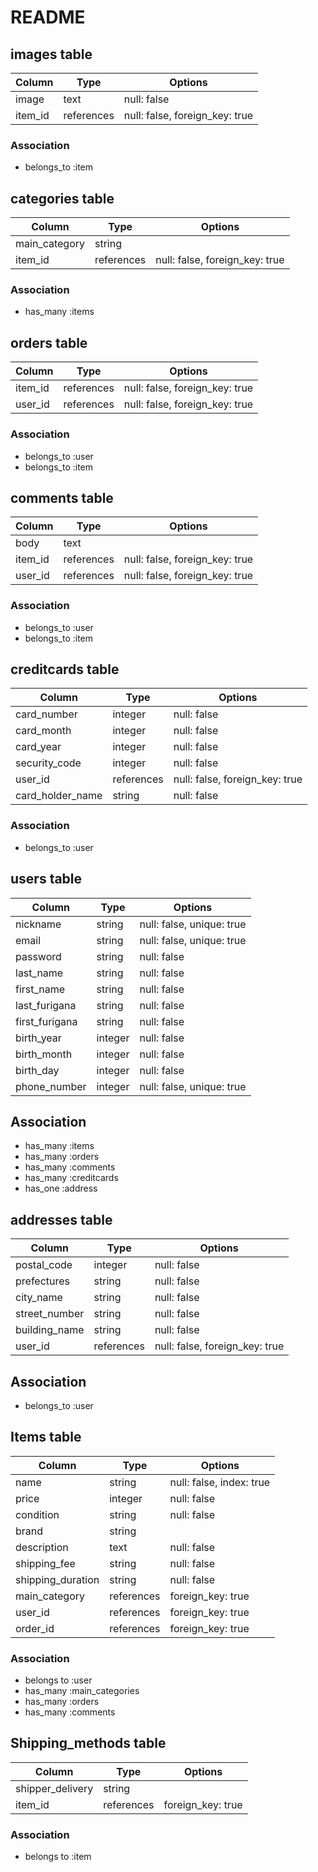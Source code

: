 # README


## images table

|Column|Type|Options|
|------|----|-------|
|image|text|null: false|
|item_id|references|null: false, foreign_key: true|

### Association
- belongs_to :item


## categories table

|Column|Type|Options|
|------|----|-------|
|main_category|string|
|item_id|references|null: false, foreign_key: true|

### Association
- has_many :items



## orders table
|Column|Type|Options|
|------|----|-------|
|item_id|references|null: false, foreign_key: true|
|user_id|references|null: false, foreign_key: true|

### Association
- belongs_to :user
- belongs_to :item


## comments table
|Column|Type|Options|
|------|----|-------|
|body|text||
|item_id|references|null: false, foreign_key: true|
|user_id|references|null: false, foreign_key: true|


### Association
- belongs_to :user
- belongs_to :item



## creditcards table
|Column|Type|Options|
|------|----|-------|
|card_number|integer|null: false|
|card_month|integer|null: false|
|card_year|integer|null: false|
|security_code|integer|null: false|
|user_id|references|null: false, foreign_key: true|
|card_holder_name|string|null: false|


### Association
- belongs_to :user
  



## users table
|Column|Type|Options|
|------|----|-------|
|nickname|string|null: false, unique: true|
|email|string|null: false, unique: true|
|password|string|null: false|
|last_name|string|null: false|
|first_name|string|null: false|
|last_furigana|string|null: false|
|first_furigana|string|null: false|
|birth_year|integer|null: false|
|birth_month|integer|null: false|
|birth_day|integer|null: false|
|phone_number|integer|null: false, unique: true|


## Association
- has_many :items
- has_many :orders
- has_many :comments
- has_many :creditcards
- has_one :address



## addresses table
|Column|Type|Options|
|------|----|-------|
|postal_code|integer|null: false|
|prefectures|string|null: false|
|city_name|string|null: false|
|street_number|string|null: false|
|building_name|string|null: false|
|user_id|references|null: false, foreign_key: true|

## Association
- belongs_to :user

 ## Items table
 |Column|Type|Options|
 |---|---|---|
 |name|string|null: false, index: true|
 |price|integer|null: false|
 |condition|string|null: false|
 |brand|string|
 |description|text|null: false|
 |shipping_fee|string|null: false|
 |shipping_duration|string|null: false|
 |main_category|references|foreign_key: true|
 |user_id|references|foreign_key: true|
 |order_id|references|foreign_key: true|
 
 ### Association
 - belongs to :user
 - has_many :main_categories
 - has_many :orders
 - has_many :comments
 


 ## Shipping_methods table
 |Column|Type|Options|
 |---|---|---|
 |shipper_delivery|string|
 |item_id|references|foreign_key: true|

 ### Association
 - belongs to :item
 

